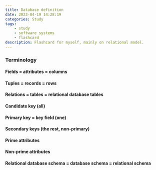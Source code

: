 ```yaml
---
title: Database definition
date: 2023-04-19 14:28:19
categories: Study
tags: 
    - study 
    - software systems
    - flashcard
description: Flashcard for myself, mainly on relational model. 
---
```


### Terminology

#### Fields = attributes = columns

#### Tuples = records = rows

#### Relations = tables = relational database tables

#### Candidate key (all)

#### Primary key = key field (one)

#### Secondary keys (the rest, non-primary)

#### Prime attributes

#### Non-prime attributes

#### Relational database schema = database schema = relational schema